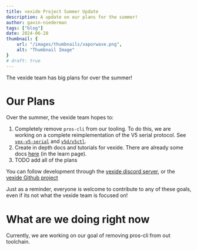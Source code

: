 ```yaml
---
title: vexide Project Summer Update
description: A update on our plans for the summer!
author: gavin-niederman
tags: ["blog"]
date: 2024-06-28
thumbnail: {
    url: "/images/thumbnails/vaporwave.png",
    alt: "Thumbnail Image"
}
# draft: true
---
```


The vexide team has big plans for over the summer!

# Our Plans

Over the summer, the vexide team hopes to:
1) Completely remove `pros-cli` from our tooling. To do this, we are working on a complete reimplementation of the V5 serial protocol. See [`vex-v5-serial`](https://github.com/vexide/vex-v5-serial) and [`v5d/v5ctl`](https://github.com/vexide/v5ctl).
2) Create in depth docs and tutorials for vexide. There are already some docs [here](/docs/) (in the learn page).
3) TODO add all of the plans

You can follow development through the [vexide discord server](https://discord.gg/y9mcGuQRYz), or the [vexide Github project](https://github.com/orgs/vexide/projects/1)

Just as a reminder, everyone is welcome to contribute to any of these goals, even if its not what the vexide team is focused on!

# What are we doing right now

Currently, we are working on our goal of removing pros-cli from out toolchain.
